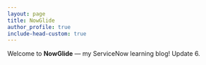 ```yaml
---
layout: page
title: NowGlide
author_profile: true
include-head-custom: true
---
```


Welcome to **NowGlide** — my ServiceNow learning blog!
Update 6.
